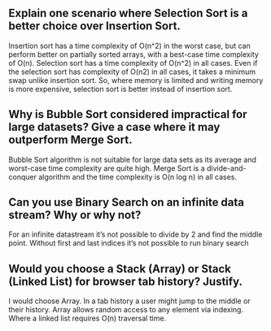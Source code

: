 ## Explain one scenario where Selection Sort is a better choice over Insertion Sort.
Insertion sort has a time complexity of O(n^2) in the worst case, but can perform better on partially sorted arrays, with a best-case time complexity of O(n).
Selection sort has a time complexity of O(n^2) in all cases.
Even if the selection sort has complexity of O(n2) in all cases,  it takes a minimum swap unlike insertion sort. So, where memory is limited and writing memory is more expensive, selection sort is better instead of insertion sort.

## Why is Bubble Sort considered impractical for large datasets? Give a case where it may outperform Merge Sort.
Bubble Sort algorithm is not suitable for large data sets as its average and worst-case time complexity are quite high. Merge Sort is a divide-and-conquer algorithm and the time complexity is O(n log n) in all cases.


## Can you use Binary Search on an infinite data stream? Why or why not?
For an infinite datastream it’s not possible to divide by 2 and find the middle point. Without first and last indices it’s not possible to run binary search

## Would you choose a Stack (Array) or Stack (Linked List) for browser tab history? Justify.
I would choose Array. In a tab history a user might jump to the middle or their history. Array allows random access to any element via indexing. Where a linked list requires O(n) traversal time.
